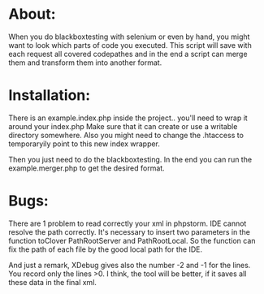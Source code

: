 About:
======
When you do blackboxtesting with selenium or even by hand, you might want to look which parts of code you executed. This script will save with
each request all covered codepathes and in the end a script can merge them and transform them into another format.


Installation:
=============
There is an example.index.php inside the project.. you'll need to wrap it around your index.php
Make sure that it can create or use a writable directory somewhere.
Also you might need to change the .htaccess to temporaryily point to this new index wrapper.

Then you just need to do the blackboxtesting.
In the end you can run the example.merger.php to get the desired format.

Bugs:
=====
There are 1 problem to read correctly your xml in phpstorm. IDE cannot resolve the path correctly.
It's necessary to insert two parameters in the function toClover PathRootServer and PathRootLocal. So the function can fix the path of each
file by the good local path for the IDE.

And just a remark, XDebug gives also the number -2 and -1 for the lines. You record only the lines >0. I think, the tool will be better, if
it saves all these data in the final xml.
